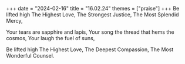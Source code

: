 +++
date = "2024-02-16"
title = "16.02.24"
themes = ["praise"]
+++
Be lifted high The Highest Love,
The Strongest Justice,
The Most Splendid Mercy,

Your tears are sapphire and lapis,
Your song the thread that hems the cosmos,
Your laugh the fuel of suns,

Be lifted high The Highest Love,
The Deepest Compassion,
The Most Wonderful Counsel.
